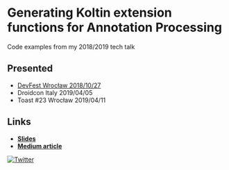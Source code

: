 # Generating Koltin extension functions for Annotation Processing

Code examples from my 2018/2019 tech talk

## Presented

* [DevFest Wrocław 2018/10/27](https://www.youtube.com/watch?v=5WzOxMHS8sU)
* Droidcon Italy 2019/04/05
* Toast #23 Wrocław 2019/04/11

## Links

* [**Slides**](http://bit.ly/blipinsk-gkef)
* [**Medium article**](http://bit.ly/blipinsk-gkef-article)

[![Twitter](https://img.shields.io/twitter/follow/blipinsk.svg?logo=twitter&style=social)](https://twitter.com/blipinsk)
